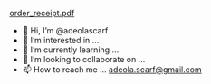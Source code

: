 [order_receipt.pdf](https://github.com/adeolascarf/adeolascarf/files/9690507/order_receipt.pdf)
- 👋 Hi, I’m @adeolascarf
- 👀 I’m interested in ...
- 🌱 I’m currently learning ...
- 💞️ I’m looking to collaborate on ...
- 📫 How to reach me ... adeola.scarf@gmail.com
<!---
adeolascarf/adeolascarf is a ✨ special ✨ repository because its `README.md` (this file) appears on your GitHub profile.
You can click the Preview link to take a look at your changes.
--->
